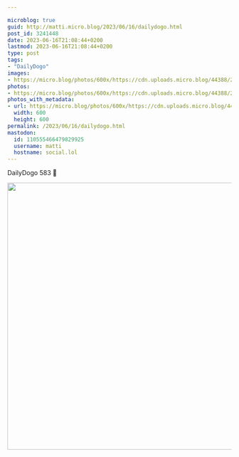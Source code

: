 ```yaml
---

microblog: true
guid: http://matti.micro.blog/2023/06/16/dailydogo.html
post_id: 3241448
date: 2023-06-16T21:08:44+0200
lastmod: 2023-06-16T21:08:44+0200
type: post
tags:
- "DailyDogo"
images:
- https://micro.blog/photos/600x/https://cdn.uploads.micro.blog/44388/2023/22b506f37b314854a7ea2945ed7370db.jpg
photos:
- https://micro.blog/photos/600x/https://cdn.uploads.micro.blog/44388/2023/22b506f37b314854a7ea2945ed7370db.jpg
photos_with_metadata:
- url: https://micro.blog/photos/600x/https://cdn.uploads.micro.blog/44388/2023/22b506f37b314854a7ea2945ed7370db.jpg
  width: 600
  height: 600
permalink: /2023/06/16/dailydogo.html
mastodon:
  id: 110555466479829925
  username: matti
  hostname: social.lol
---
```

DailyDogo 583 🐶

<img src="/media/uploads/2023/22b506f37b314854a7ea2945ed7370db.jpg" width="600" height="600" alt="" />
